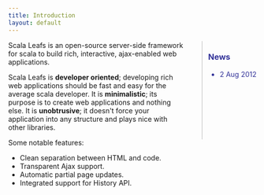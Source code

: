 ```yaml
---
title: Introduction
layout: default
---
```


  <div style="float: right; height: 200px; margin-left: 36px;padding-left: 12px; border-left: 1px solid #bbb; color: #339"">
<h3>News</h3>
<ul>
    <li><span style="white-space:nowrap; >ScalaLeafs 0.1 released</span><div style="color:#777; font-style:italic; font-size: 90%">2 Aug 2012</div></li>
</ul>
        </div>

Scala Leafs is an open-source server-side framework for scala to build rich, interactive, ajax-enabled web applications. 

Scala Leafs is **developer oriented**; developing rich web applications should be fast and easy for the average scala developer. It is **minimalistic**; its purpose is to create web applications and nothing else. It is **unobtrusive**; it doesn't force your application into any structure and plays nice with other libraries. 


Some notable features:

- Clean separation between HTML and code.
- Transparent Ajax support.
- Automatic partial page updates.
- Integrated support for History API.